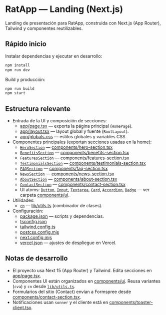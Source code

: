 # RatApp — Landing (Next.js)

Landing de presentación para RatApp, construida con Next.js (App Router), Tailwind y componentes reutilizables.

## Rápido inicio

Instalar dependencias y ejecutar en desarrollo:

```bash
npm install
npm run dev
```

Build y producción:

```bash
npm run build
npm start
```

## Estructura relevante

- Entrada de la UI y composición de secciones:
  - [app/page.tsx](app/page.tsx) — exporta la página principal (`HomePage`).
  - [app/layout.tsx](app/layout.tsx) — layout global y fuente (`RootLayout`).
  - [app/globals.css](app/globals.css) — estilos globales y variables CSS.
- Componentes principales (exportan secciones usadas en la home):
  - [`HeroSection`](components/hero-section.tsx) — [components/hero-section.tsx](components/hero-section.tsx)
  - [`BenefitsSection`](components/benefits-section.tsx) — [components/benefits-section.tsx](components/benefits-section.tsx)
  - [`FeaturesSection`](components/features-section.tsx) — [components/features-section.tsx](components/features-section.tsx)
  - [`TestimonialsSection`](components/testimonials-section.tsx) — [components/testimonials-section.tsx](components/testimonials-section.tsx)
  - [`FAQSection`](components/faq-section.tsx) — [components/faq-section.tsx](components/faq-section.tsx)
  - [`NewsSection`](components/news-section.tsx) — [components/news-section.tsx](components/news-section.tsx)
  - [`AboutSection`](components/about-section.tsx) — [components/about-section.tsx](components/about-section.tsx)
  - [`ContactSection`](components/contact-section.tsx) — [components/contact-section.tsx](components/contact-section.tsx)
  - UI atoms: [`Button`](components/ui/button.tsx), [`Input`](components/ui/input.tsx), [`Textarea`](components/ui/textarea.tsx), [`Card`](components/ui/card.tsx), [`Accordion`](components/ui/accordion.tsx), [`Badge`](components/ui/badge.tsx) — ver carpeta [components/ui](components/ui).
- Utilidades:
  - [`cn`](lib/utils.ts) — [lib/utils.ts](lib/utils.ts) (combinador de clases).
- Configuración:
  - [package.json](package.json) — scripts y dependencias.
  - [tsconfig.json](tsconfig.json)
  - [tailwind.config.ts](tailwind.config.ts)
  - [postcss.config.mjs](postcss.config.mjs)
  - [next.config.mjs](next.config.mjs)
  - [vercel.json](vercel.json) — ajustes de despliegue en Vercel.

## Notas de desarrollo

- El proyecto usa Next 15 (App Router) y Tailwind. Edita secciones en [app/page.tsx](app/page.tsx).
- Componentes UI están organizados en [components/ui](components/ui). Reusa variantes (`cva`) y `cn` desde [`lib/utils.ts`](lib/utils.ts).
- Formularios del sitio (Contact) envían a Formspree desde [components/contact-section.tsx](components/contact-section.tsx).
- Notificaciones usan `sonner` y el cliente está en [components/toaster-client.tsx](components/toaster-client.tsx).
